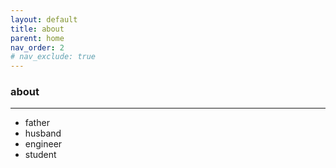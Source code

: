 ```yaml
---
layout: default
title: about
parent: home
nav_order: 2
# nav_exclude: true
---
```


### about
---
- father
- husband
- engineer
- student